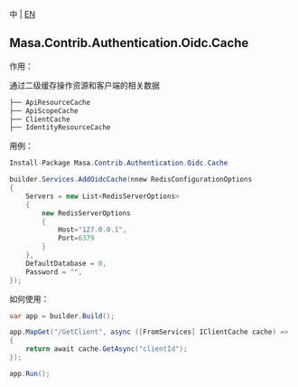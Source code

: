 中 | [EN](README.md)

## Masa.Contrib.Authentication.Oidc.Cache

作用：

通过二级缓存操作资源和客户端的相关数据

```c#
├── ApiResourceCache
├── ApiScopeCache
├── ClientCache
├── IdentityResourceCache
```

用例：

```C#
Install-Package Masa.Contrib.Authentication.Oidc.Cache
```

```C#
builder.Services.AddOidcCache(nnew RedisConfigurationOptions
{
    Servers = new List<RedisServerOptions>
    {
        new RedisServerOptions
        {
            Host="127.0.0.1",
            Port=6379
        }
    },
    DefaultDatabase = 0,
    Password = "",
});
```

如何使用：

```c#
var app = builder.Build();

app.MapGet("/GetClient", async ([FromServices] IClientCache cache) => 
{
    return await cache.GetAsync("clientId");
});

app.Run();
```
